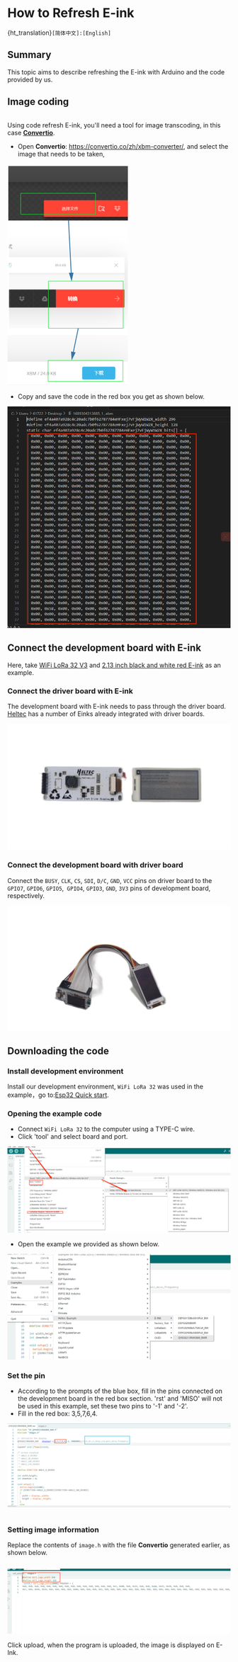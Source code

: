 # How to Refresh E-ink

{ht_translation}`[简体中文]:[English]`

## Summary

This topic aims to describe refreshing the E-ink with Arduino and the code provided by us.


## Image coding
```{Tip} Some screen does not support grayscale, so when making the image, you will need to convert it to a pure black and white image, the image resolution cannot be larger than the screen resolution.

```
Using code refresh E-ink, you'll need a tool for image transcoding, in this case [**Convertio**](https://convertio.co/zh/xbm-converter/).

+ Open **Convertio**: https://convertio.co/zh/xbm-converter/, and select the image that needs to be taken, 

![](img/eink_refresh/01.png)

+   Copy and save the code in the red box you get as shown below.

![](img/eink_refresh/02.png)

## Connect the development board with E-ink
Here, take [WiFi LoRa 32 V3](https://heltec.org/project/wifi-lora-32-v3/) and [2.13 inch black and white red E-ink](https://heltec.org/project/213-e-ink/) as an example.
### Connect the driver board with E-ink
The development board with E-ink needs to pass through the driver board. [Heltec](https://heltec.org/product_center/e_inkpaper/) has a number of Einks already integrated with driver boards.

![](img/eink_refresh/03.jpg)

### Connect the development board with driver board

Connect the `BUSY`, `CLK`, `CS`, `SDI`, `D/C`, `GND`, `VCC` pins on driver board to the `GPIO7`, `GPIO6`, `GPIO5`,` GPIO4`, `GPIO3`, `GND`, `3V3` pins of development board, respectively.

![](img/eink_refresh/04.jpg)

## Downloading the code

### Install development environment
 Install our development environment, `WiFi LoRa 32` was used in the example，go to:[Esp32 Quick start](https://docs.heltec.org/en/node/esp32/index.html).

### Opening the example code
+ Connect `WiFi LoRa 32` to the computer using a TYPE-C wire.
+ Click 'tool' and select board and port.

![](img/eink_refresh/05.png)

+ Open the example we provided as shown below.

![](img/eink_refresh/06.png)

### Set the pin
+ According to the prompts of the blue box, fill in the pins connected on the development board in the red box section. 'rst' and 'MISO' will not be used in this example, set these two pins to '-1' and '-2'. 
+ Fill in the red box: 3,5,7,6,4.

![](img/eink_refresh/07.png)

```{Tip} Do not write '3,5,7,6,4' as GPIO3~GPIO4.

```
### Setting image information
Replace the contents of `image.h` with the file **Convertio** generated earlier, as shown below.

```{Tip} Be careful to fill in the data of Weight and Hight in the red box part of the figure, rather than copying this part directly.

```

![](img/eink_refresh/08.png)

Click upload, when the program is uploaded, the image is displayed on E-Ink.